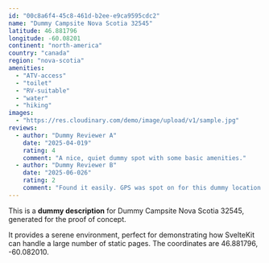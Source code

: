 ```yaml
---
id: "00c8a6f4-45c8-461d-b2ee-e9ca9595cdc2"
name: "Dummy Campsite Nova Scotia 32545"
latitude: 46.881796
longitude: -60.08201
continent: "north-america"
country: "canada"
region: "nova-scotia"
amenities:
  - "ATV-access"
  - "toilet"
  - "RV-suitable"
  - "water"
  - "hiking"
images:
  - "https://res.cloudinary.com/demo/image/upload/v1/sample.jpg"
reviews:
  - author: "Dummy Reviewer A"
    date: "2025-04-019"
    rating: 4
    comment: "A nice, quiet dummy spot with some basic amenities."
  - author: "Dummy Reviewer B"
    date: "2025-06-026"
    rating: 2
    comment: "Found it easily. GPS was spot on for this dummy location."
---
```


This is a **dummy description** for Dummy Campsite Nova Scotia 32545, generated for the proof of concept.

It provides a serene environment, perfect for demonstrating how SvelteKit can handle a large number of static pages. The coordinates are 46.881796, -60.082010.
